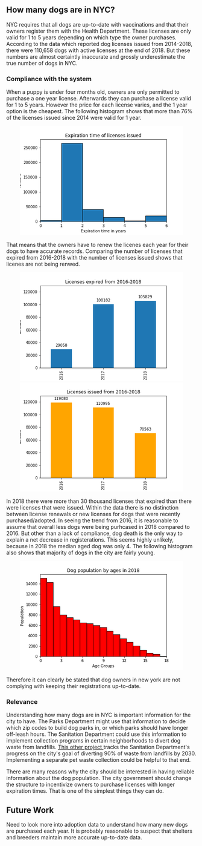 ## How many dogs are in NYC? 

NYC requires that all dogs are up-to-date with vaccinations and that their owners register them with the Health Department. These licenses are only valid for
1 to 5 years depending on which type the owner purchases. According to the data which reported dog licenses issued from 2014-2018, there were 110,658 dogs with
active licenses at the end of 2018. But these numbers are almost certaintly inaccurate and grossly underestimate the true number of dogs in NYC. 

<h3> Compliance with the system </h3>

When a puppy is under four months old, owners are only permitted to purchase a one year license. Afterwards they can purchase a license valid for 1 to 5
years. However the price for each license varies, and the 1 year option is the cheapest. The following histogram shows that more 
than 76% of the licenses issued since 2014 were valid for 1 year. 

<p align="center">
  <img src="https://github.com/rajancutting/dogs-nyc/blob/master/visuals/ExpireDistrib.png">
 </p>
 
 That means that the owners have to renew the licenes each year for their dogs to have accurate records. Comparing the number of licenses that expired 
 from 2016-2018 with the number of licenses issued shows that licenes are not being renwed. 
 
 <p align="center">
  <img src="https://github.com/rajancutting/dogs-nyc/blob/master/visuals/ExpireChart.png">
  <img src="https://github.com/rajancutting/dogs-nyc/blob/master/visuals/IssuedChart.png"> 
 </p>
 
 In 2018 there were more than 30 thousand licenses that expired than there were licenses that were issued. Within the data there is no distinction between license 
 renewals or new licenses for dogs that were recently purchased/adopted. In seeing the trend from 2016, it is reasonable to assume that overall less dogs were
 being purhcased in 2018 compared to 2016. But other than a lack of compliance, dog death is the only way to explain a net decrease in registerations. This
 seems highly unlikely, because in 2018 the median aged dog was only 4. The following histogram also shows that majority of dogs in the city are fairly young.
 
 <p align="center">
  <img src="https://github.com/rajancutting/dogs-nyc/blob/master/visuals/Pop2018.png">
 </p>
 
 Therefore it can clearly be stated that dog owners in new york are not complying with keeping their registrations up-to-date. 
 
<h3>Relevance</h3>

Understanding how many dogs are in NYC is important information for the city to have. The Parks Department might use that information to decide which zip
codes to build dog parks in, or which parks should have longer off-leash hours. The Sanitation Department could use this information to implement collection
programs in certain neighborhoods to divert dog waste from landfills. <a href="https://github.com/rajancutting/city-waste-collection"> This other project </a>
tracks the Sanitation Department's progress on the city's goal of diverting 90% of waste from landfills by 2030. Implementing a separate pet waste collection
could be helpful to that end.

There are many reasons why the city should be interested in having reliable information about the dog population. The city government should change the 
structure to incentivize owners to purchase licenses with longer expiration times. That is one of the simplest things they can do.

## Future Work

Need to look more into adoption data to understand how many new dogs are purchased each year. It is probably reasonable to suspect that shelters and breeders
maintain more accurate up-to-date data. 

 
